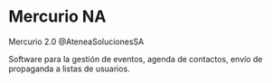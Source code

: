 # Mercurio NA

Mercurio 2.0
@AteneaSolucionesSA

Software para la gestión de eventos, agenda de contactos, envío de propaganda a listas de usuarios.
